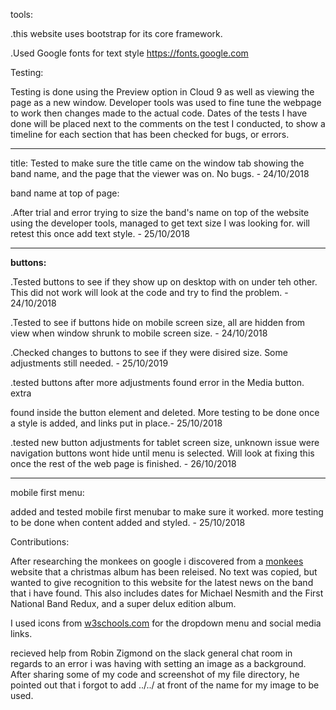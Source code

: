 tools:

.this website uses bootstrap for its core framework.

.Used Google fonts for text style https://fonts.google.com

Testing:

Testing is done using the Preview option in Cloud 9 as well as viewing the page 
as a new window. Developer tools was used to fine tune the webpage to work then
changes made to the actual code. Dates of the tests I have done will be placed
next to the comments on the test I conducted, to show a timeline for each section
that has been checked for bugs, or errors.

--------------------------------------------------------------------------------

title:
Tested to make sure the title came on the window tab showing the band name, and
the page that the viewer was on. No bugs. - 24/10/2018

band name at top of page:

.After trial and error trying to size the band's name on top of the website
 using the developer tools, managed to get text size I was looking for. will 
 retest this once add text style. - 25/10/2018

--------------------------------------------------------------------------------

<strong>buttons:</strong>

.Tested buttons to see if they show up on desktop with on under teh other. This 
 did not work will look at the code and try to find the problem. - 24/10/2018

.Tested to see if buttons hide on mobile screen size, all are hidden from view 
 when window shrunk to mobile screen size. - 24/10/2018 

.Checked changes to buttons to see if they were disired size. Some adjustments
 still needed. - 25/10/2019
 
.tested buttons after more adjustments found error in the Media button. extra 
 </p> found inside the button element and deleted. More testing to be done once
 a style is added, and links put in place.- 25/10/2018
 
.tested new button adjustments for tablet screen size, unknown issue were 
 navigation buttons wont hide until menu is selected. Will look at fixing this 
 once the rest of the web page is finished. - 26/10/2018
 
 -------------------------------------------------------------------------------
 
 mobile first menu:
 
 added and tested mobile first menubar to make sure it worked. more testing to 
 be done when content added and styled. - 25/10/2018
 

 
 Contributions:
 
After researching the monkees on google i discovered from a <a href="https://www
.monkees.com/news?page=1">monkees</a> website that a christmas album has been releised.
No text was copied, but wanted to give recognition to this website for the
latest news on the band that i have found. This also includes dates for Michael
Nesmith and the First National Band Redux, and a super delux edition album.

I used icons from <a href="https://www.w3schools.com">w3schools.com</a> for the 
dropdown menu and social media links.

recieved help from Robin Zigmond on the slack general chat room in regards to an
error i was having with setting an image as a background. After sharing some of
my code and screenshot of my file directory, he pointed out that i forgot to add
../../ at front of the name for my image to be used.
